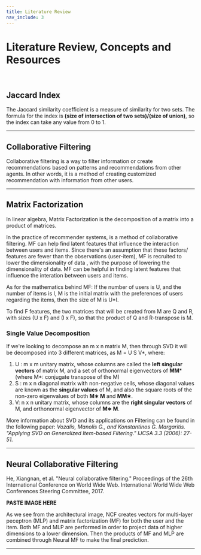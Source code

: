 ```yaml
---
title: Literature Review
nav_include: 3
---
```


# Literature Review, Concepts and Resources
&nbsp;
## Jaccard Index

The Jaccard similarity coefficient is a measure of similarity for two sets.
The formula for the index is **(size of intersection of two sets)/(size of union)**, so the index can take any value from 0 to 1.

** **

## Collaborative Filtering

Collaborative filtering is a way to filter information or create recommendations based on patterns and recommendations from other agents. In other words, it is a method of creating customized recommendation with information from other users.

** **

## Matrix Factorization

In linear algebra, Matrix Factorization is the decomposition of a matrix into a product of matrices.

In the practice of recommender systems, is a method of collaborative filtering.
MF can help find latent features that influence the interaction between users and items. Since there's an assumption that these factors/ features are fewer than the observations (user-item), MF is recruited to lower the dimensionality of data
, with the purpose of lowering the dimensionality of data. MF can be helpful in finding latent features that influence the interation between users and items.

As for the mathematics behind MF:
If the number of users is U, and the number of items is I, M is the initial matrix with the preferences of users regarding the items, then the size of M is U*I.

To find F features, the two matrices that will be created from M are Q and R, with sizes (U x F) and (I x F), so that the product of Q and R-transpose is M.

### Single Value Decomposition

If we're looking to decompose an m x n matrix M, then through SVD it will be decomposed into 3 different matrices, as M = U S V*, where:

1)  U : m x m unitary matrix, whose columns are called the **left singular vectors** of matrix M, and a set of orthonormal eigenvectors of **MM*** (where M*: conjugate transpose of the M)
2) S : m x n diagonal matrix with non-negative cells, whose diagonal values are known as the **singular values** of M, and also the square roots of the non-zero eigenvalues of both **M∗ M** and **MM∗**.
3) V: n x n unitary matrix, whose columns are the **right singular vectors** of M, and orthonormal eigenvector of **M∗ M**.

More information about SVD and its applications on Filtering can be found in the following paper:
*Vozalis, Manolis G., and Konstantinos G. Margaritis. "Applying SVD on Generalized Item-based Filtering." IJCSA 3.3 (2006): 27-51.*

** **

## Neural Collaborative Filtering


He, Xiangnan, et al. "Neural collaborative filtering." Proceedings of the 26th International Conference on World Wide Web. International World Wide Web Conferences Steering Committee, 2017.

  **PASTE IMAGE HERE**

As we see from the architectural image, NCF creates vectors for multi-layer peceptron (MLP) and matrix factorization (MF) for both the user and the item.
Both MF and MLP are performed in order to project data of higher dimensions to a lower dimension.
Then the products of MF and MLP are combined through Neural MF to make the final prediction.

** **
